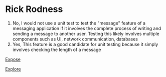 # Rick Rodness

1. No, I would not use a unit test to test the "message" feature of a messaging application if it involves the complete process of writing and sending a message to another user. Testing this likely involves multiple components such as UI, network communication, databases
2. Yes, This feature is a good candidate for unit testing because it simply involves checking the length of a message

[Expose](https://github.com/rickrodness/Lab5_Starter/expose)

[Explore](https://github.com/rickrodness/Lab5_Starter/explore)

